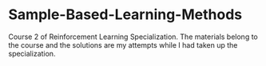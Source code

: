 # Sample-Based-Learning-Methods
Course 2 of Reinforcement Learning Specialization. The materials belong to the course and the solutions are my attempts while I had taken up the specialization.

